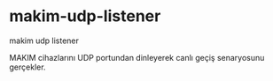 # makim-udp-listener
makim udp listener


MAKIM cihazlarını UDP portundan dinleyerek canlı geçiş senaryosunu gerçekler.
